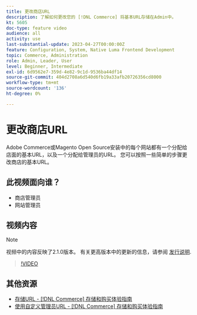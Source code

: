 ```yaml
---
title: 更改商店URL
description: 了解如何更改您的 [!DNL Commerce] 将基本URL存储在Admin中。
kt: 5605
doc-type: feature video
audience: all
activity: use
last-substantial-update: 2023-04-27T00:00:00Z
feature: Configuration, System, Native Luma Frontend Development
topic: Commerce, Administration
role: Admin, Leader, User
level: Beginner, Intermediate
exl-id: 6d9562e7-359d-4e82-9c1d-9536ba44df14
source-git-commit: 404d2708a6d540d6fb19a33afb20726356cd8000
workflow-type: tm+mt
source-wordcount: '136'
ht-degree: 0%

---
```


# 更改商店URL

Adobe Commerce或Magento Open Source安装中的每个网站都有一个分配给店面的基本URL，以及一个分配给管理员的URL。 您可以按照一些简单的步骤更改商店的基本URL。

## 此视频面向谁？

- 商店管理员
- 网站管理员

## 视频内容

>[!NOTE]
>
>视频中的内容反映了2.1.0版本。 有关更高版本中的更新的信息，请参阅 [发行说明](https://experienceleague.adobe.com/docs/commerce-operations/release/notes/overview.html).

>[!VIDEO](https://video.tv.adobe.com/v/35488?quality=12&learn=on)

## 其他资源

- [存储URL - [!DNL Commerce] 存储和购买体验指南](https://experienceleague.adobe.com/docs/commerce-admin/stores-sales/site-store/store-urls.html)
- [使用自定义管理员URL - [!DNL Commerce] 存储和购买体验指南](https://experienceleague.adobe.com/docs/commerce-admin/stores-sales/site-store/store-urls.html#use-a-custom-admin-url)
